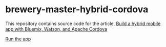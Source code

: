 # brewery-master-hybrid-cordova

This repository contains source code for the article, [Build a hybrid mobile app with Bluemix, Watson, and Apache Cordova](https://www.ibm.com/developerworks/mobile/library/mo-transform-existing-web-app-to-hybrid-mobile/index.html)

[Run the app](https://breweryhybrid.mybluemix.net/)